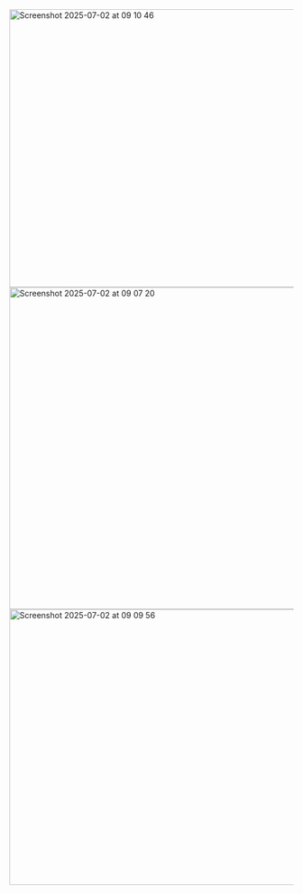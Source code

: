 

<img width="1174" height="492" alt="Screenshot 2025-07-02 at 09 10 46" src="https://github.com/user-attachments/assets/f33d9292-a309-4224-8ad4-5ef4f4e54954" />
<img width="1173" height="570" alt="Screenshot 2025-07-02 at 09 07 20" src="https://github.com/user-attachments/assets/9038d1cb-2e83-4839-ab1e-ece576f2f6d8" />
<img width="1166" height="488" alt="Screenshot 2025-07-02 at 09 09 56" src="https://github.com/user-attachments/assets/9bc3126b-1fef-4d7c-9439-1a42c781aee0" />

